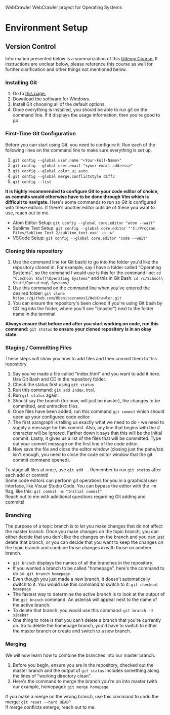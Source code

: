 WebCrawler
WebCrawler project for Operating Systems 

# Environment Setup

## Version Control
Information presented below is a summarization of this <a href="https://learn.udacity.com/courses/ud123">Udemy Course.</a> If instructions are unclear below, please reference this course as well for further clarification and other things not mentioned below.

### Installing Git
<ol>
<li>Go to <a href="https://git-scm.com/downloads"> this page.</a></li>
<li>Download the software for Windows.</li>
<li>Install Git choosing all of the default options.</li>
<li>Once everything is installed, you should be able to run git on the command line. If it displays the usage information, then you're good to go.</li>
</ol>

### First-Time Git Configuration
Before you can start using Git, you need to configure it. Run each of the following lines on the command line to make sure everything is set up.
<ol>
<li><code>git config --global user.name "&lt;Your-Full-Name&gt;"</code></li>
<li><code>git config --global user.email "&lt;your-email-address&gt;"</code></li>
<li><code>git config --global color.ui auto</code></li>
<li><code>git config --global merge.conflictstyle diff3</code></li>
<li><code>git config --list</code></li>
</ol>

<b> It is highly recommended to configure Git to your code editor of choice, as commits would otherwise have to be done through Vim which is difficult to navigate.</b> Here's some commands to run so Git is configured with these editors. If there's another editor outside of these you want to use, reach out to me.
<ul>
<li> Atom Editor Setup: <code>git config --global core.editor "atom --wait"</code> </li>
<li> Sublime Text Setup: <code>git config --global core.editor "'C:/Program Files/Sublime Text 2/sublime_text.exe' -n -w"</code> </li>
<li> VSCode Setup: <code>git config --global core.editor "code --wait"</code> </li>
</ul>

### Cloning this repository
<ol>
<li> Use the command line (or Git bash) to go into the folder you'd like the repository cloned in. For example, say I have a folder called "Operating Systems", so the command I would use is this for the command line: <code>cd "C:School Stuff\Operating Systems"</code> and this in Git Bash: <code>cd /c/School\ Stuff/Operating\ Systems/</code></li>
<li> Use this command on the command line when you've entered the desired folder: <code>git clone https://github.com/Ubenitezramos1/WebCrawler.git</code></li>
<li> You can ensure the repository's been cloned if you're using Git bash by CD'ing into the folder, where you'll see "(master") next to the folder name in the terminal </li>
</ol>

<b> Always ensure that before and after you start working on code, run this command:</b> <code>git status</code> <b>to ensure your cloned repository is in an okay state. </b>

### Staging / Committing Files
These steps will show you how to add files and then commit them to this repository.
<ol>
<li>Say you've made a file called "index.html" and you want to add it here. Use Git Bash and CD in the repository folder. </li>
<li>Check the status first using <code>git status</code></li>
<li>Run this command: <code>git add index.html</code></li>
<li>Run <code>git status</code> again. </li>
<li> Should say the branch (for now, will just be master), the changes to be committed, and untracked files. </li>
<li> Once files have been added, run this command <code>git commit</code> which should open up your configured code editor.</li>
<li> The first paragraph is telling us exactly what we need to do - we need to supply a message for this commit. Also, any line that begins with the # character will be ignored. Farther down it says that this will be the initial commit. Lastly, it gives us a list of the files that will be committed. Type out your commit message on the first line of the code editor. </li>
<li>Now save the file and close the editor window (closing just the pane/tab isn't enough, you need to close the code editor window that the git commit command opened).</li>
</ol>

To stage all files at once, use <code>git add .</code>. Remember to run <code>git status</code> after each add or commit!
<br>
Some code editors can perform git operations for you in a graphical user interface, like Visual Studio Code. You can bypass the editor with the -m flag, like this: <code>git commit -m "Initial commit"</code>
<br>
Reach out to me with additional questions regarding Git adding and commits!

### Branching
The purpose of a topic branch is to let you make changes that do not affect the master branch. Once you make changes on the topic branch, you can either decide that you don't like the changes on the branch and you can just delete that branch, or you can decide that you want to keep the changes on the topic branch and combine those changes in with those on another branch.
<ul>
<li><code>git branch</code> displays the names of all the branches in the repository.</li>
<li>If you wanted a branch to be called "homepage", here's the command to do so: <code>git branch homepage</code></li>
<li>Even though you just made a new branch, it doesn't automatically switch to it. You would use this command to switch to it: <code>git checkout homepage</code></li>
<li>The fastest way to determine the active branch is to look at the output of the <code>git branch</code> command. An asterisk will appear next to the name of the active branch.</li>
<li>To delete that branch, you would use this command: <code>git branch -d sidebar</code></li>
<li>One thing to note is that you can't delete a branch that you're currently on. So to delete the homepage branch, you'd have to switch to either the master branch or create and switch to a new branch.</li>
</ul>

### Merging
We will now learn how to combine the branches into our master branch.
<ol>
<li>Before you begin, ensure you are in the repository, checked out the master branch and the output of <code>git status</code> includes something along the lines of "working directory clean".</li>
<li>Here's the command to merge the branch you're on into master (with our example, homepage): <code>git merge homepage</code></li>
</ol>

If you make a merge on the wrong branch, use this command to undo the merge: <code>git reset --hard HEAD^</code>
<br>
If merge conflicts emerge, reach out to me.
